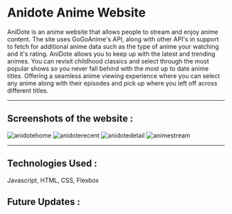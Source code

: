 # Anidote Anime Website
AniDote is an anime website that allows people to stream and enjoy anime content. The site uses GoGoAnime's API, along with other API's in support to fetch for additional anime data such as the type of anime your watching and it's rating. AniDote allows you to keep up with the latest and trending animes. You can revisit childhood classics and select through the most popular shows so you never fall behind with the most up to date anime titles. Offering a seamless anime viewing experience where you can select any anime along with their episodes and pick up where you left off across different titles.

---

## **Screenshots of the website** :
![anidotehome](https://github.com/Shaleik9/anime-site/assets/124411560/d620dc2a-c520-4f45-9a89-26a7293d2012)
![anidoterecent](https://github.com/Shaleik9/anime-site/assets/124411560/d374a236-5a27-4257-870f-c10ffc9c1201)
![anidotedetail](https://github.com/Shaleik9/anime-site/assets/124411560/59d6c45d-add8-4255-a58d-4e87d1174dc7)
![animestream](https://github.com/Shaleik9/anime-site/assets/124411560/d4889a37-b270-4ee7-bccc-a7e405766b77)

---
## **Technologies Used** :
Javascript, HTML, CSS, Flexbox

## **Future Updates** :
